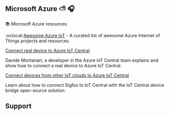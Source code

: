 
## Microsoft Azure :partly_sunny: 🎧

📚 Microsoft Azure resources:


:octocat:[Awesome Azure IoT](https://github.com/Azure/iot) - A curated list of awesome Azure Internet of Things projects and resources.

[Connect real device to Azure IoT Central](https://www.youtube.com/watch?v=mvxFx8-ICw4)

Davide Montanari, a developer in the Azure IoT Central team explains and show how to connect a real device to Azure IoT Central.

[Connect devices from other IoT clouds to Azure IoT Central](https://www.youtube.com/watch?v=O5UqYugLDHI)

Learn about how to connect Sigfox to IoT Central with the IoT Central device bridge open-source solution.

Support
-------
